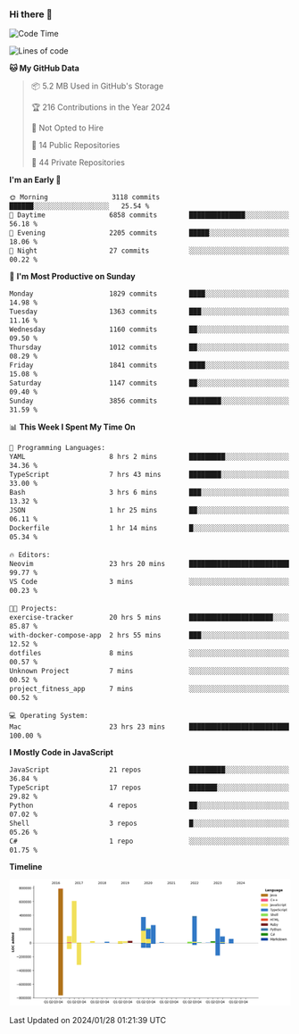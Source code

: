 ### Hi there 👋

<!--
**Clumsy-Coder/Clumsy-Coder** is a ✨ _special_ ✨ repository because its `README.md` (this file) appears on your GitHub profile.

Here are some ideas to get you started:

- 🔭 I’m currently working on ...
- 🌱 I’m currently learning ...
- 👯 I’m looking to collaborate on ...
- 🤔 I’m looking for help with ...
- 💬 Ask me about ...
- 📫 How to reach me: ...
- 😄 Pronouns: ...
- ⚡ Fun fact: ...
-->

<!-- anmol098/waka-readme-stats -->
<!--START_SECTION:waka-->
![Code Time](http://img.shields.io/badge/Code%20Time-668%20hrs%2036%20mins-blue)

![Lines of code](https://img.shields.io/badge/From%20Hello%20World%20I%27ve%20Written-3.2%20million%20lines%20of%20code-blue)

**🐱 My GitHub Data** 

> 📦 5.2 MB Used in GitHub's Storage 
 > 
> 🏆 216 Contributions in the Year 2024
 > 
> 🚫 Not Opted to Hire
 > 
> 📜 14 Public Repositories 
 > 
> 🔑 44 Private Repositories 
 > 
**I'm an Early 🐤** 

```text
🌞 Morning                3118 commits        ██████░░░░░░░░░░░░░░░░░░░   25.54 % 
🌆 Daytime                6858 commits        ██████████████░░░░░░░░░░░   56.18 % 
🌃 Evening                2205 commits        █████░░░░░░░░░░░░░░░░░░░░   18.06 % 
🌙 Night                  27 commits          ░░░░░░░░░░░░░░░░░░░░░░░░░   00.22 % 
```
📅 **I'm Most Productive on Sunday** 

```text
Monday                   1829 commits        ████░░░░░░░░░░░░░░░░░░░░░   14.98 % 
Tuesday                  1363 commits        ███░░░░░░░░░░░░░░░░░░░░░░   11.16 % 
Wednesday                1160 commits        ██░░░░░░░░░░░░░░░░░░░░░░░   09.50 % 
Thursday                 1012 commits        ██░░░░░░░░░░░░░░░░░░░░░░░   08.29 % 
Friday                   1841 commits        ████░░░░░░░░░░░░░░░░░░░░░   15.08 % 
Saturday                 1147 commits        ██░░░░░░░░░░░░░░░░░░░░░░░   09.40 % 
Sunday                   3856 commits        ████████░░░░░░░░░░░░░░░░░   31.59 % 
```


📊 **This Week I Spent My Time On** 

```text
💬 Programming Languages: 
YAML                     8 hrs 2 mins        █████████░░░░░░░░░░░░░░░░   34.36 % 
TypeScript               7 hrs 43 mins       ████████░░░░░░░░░░░░░░░░░   33.00 % 
Bash                     3 hrs 6 mins        ███░░░░░░░░░░░░░░░░░░░░░░   13.32 % 
JSON                     1 hr 25 mins        ██░░░░░░░░░░░░░░░░░░░░░░░   06.11 % 
Dockerfile               1 hr 14 mins        █░░░░░░░░░░░░░░░░░░░░░░░░   05.34 % 

🔥 Editors: 
Neovim                   23 hrs 20 mins      █████████████████████████   99.77 % 
VS Code                  3 mins              ░░░░░░░░░░░░░░░░░░░░░░░░░   00.23 % 

🐱‍💻 Projects: 
exercise-tracker         20 hrs 5 mins       █████████████████████░░░░   85.87 % 
with-docker-compose-app  2 hrs 55 mins       ███░░░░░░░░░░░░░░░░░░░░░░   12.52 % 
dotfiles                 8 mins              ░░░░░░░░░░░░░░░░░░░░░░░░░   00.57 % 
Unknown Project          7 mins              ░░░░░░░░░░░░░░░░░░░░░░░░░   00.52 % 
project_fitness_app      7 mins              ░░░░░░░░░░░░░░░░░░░░░░░░░   00.52 % 

💻 Operating System: 
Mac                      23 hrs 23 mins      █████████████████████████   100.00 % 
```

**I Mostly Code in JavaScript** 

```text
JavaScript               21 repos            █████████░░░░░░░░░░░░░░░░   36.84 % 
TypeScript               17 repos            ███████░░░░░░░░░░░░░░░░░░   29.82 % 
Python                   4 repos             ██░░░░░░░░░░░░░░░░░░░░░░░   07.02 % 
Shell                    3 repos             █░░░░░░░░░░░░░░░░░░░░░░░░   05.26 % 
C#                       1 repo              ░░░░░░░░░░░░░░░░░░░░░░░░░   01.75 % 
```



**Timeline**

![Lines of Code chart](https://raw.githubusercontent.com/Clumsy-Coder/Clumsy-Coder/main/assets/bar_graph.png)


 Last Updated on 2024/01/28 01:21:39 UTC
<!--END_SECTION:waka-->
